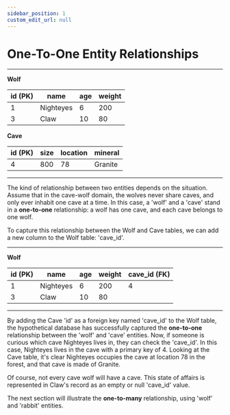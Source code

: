 ```yaml
---
sidebar_position: 1
custom_edit_url: null
---
```


# One-To-One Entity Relationships

---

**Wolf**

| id (PK) | name      | age | weight |
|----|-----------|-----|--------|
| 1  | Nighteyes | 6   | 200    |
| 3  | Claw      | 10  | 80     |


**Cave**

| id (PK) | size      | location | mineral   |
|----|-----------|----------|-----------|
| 4  | 800       | 78       | Granite   |

---

The kind of relationship between two entities depends on the situation. Assume that in the cave-wolf domain, the wolves never share caves, and only ever inhabit one cave at a time. In this case, a 'wolf' and a 'cave' stand in a **one-to-one** relationship: a wolf has one cave, and each cave belongs to one wolf. 

To capture this relationship between the Wolf and Cave tables, we can add a new column to the Wolf table: 'cave_id'.

---

**Wolf**

| id (PK) | name      | age | weight | cave_id (FK) |
|----|-----------|-----|--------|---------| 
| 1  | Nighteyes | 6   | 200    | 4       |
| 3  | Claw      | 10  | 80     |         |

---

By adding the Cave 'id' as a foreign key named 'cave_id' to the Wolf table, the hypothetical database has successfully captured the **one-to-one** relationship between the 'wolf' and 'cave' entities. Now, if someone is curious which cave Nighteyes lives in, they can check the 'cave_id'. In this case, Nighteyes lives in the cave with a primary key of 4. Looking at the Cave table, it's clear Nighteyes occupies the cave at location 78 in the forest, and that cave is made of Granite.

Of course, not every cave wolf will have a cave. This state of affairs is represented in Claw's record as an empty or null 'cave_id' value.

The next section will illustrate the **one-to-many** relationship, using 'wolf' and 'rabbit' entities. 